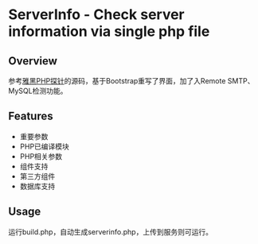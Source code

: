 # ServerInfo - Check server information via single php file

## Overview
参考[雅黑PHP探针](http://www.yahei.net/tz/)的源码，基于Bootstrap重写了界面，加了入Remote SMTP、MySQL检测功能。

## Features
- 重要参数
- PHP已编译模块
- PHP相关参数
- 组件支持
- 第三方组件
- 数据库支持


## Usage
运行build.php，自动生成serverinfo.php，上传到服务则可运行。

